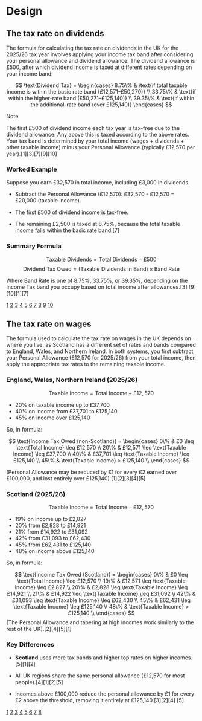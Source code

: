 Design
======

The tax rate on dividends
-------------------------

The formula for calculating the tax rate on dividends in the UK for the
2025/26 tax year involves applying your income tax band after
considering your personal allowance and dividend allowance. The
dividend allowance is £500, after which dividend income is taxed at
different rates depending on your income band:

$$
\text{Dividend Tax} =
\begin{cases}
8.75\% & \text{if total taxable income is within the basic rate band (£12,571–£50,270)} \\
33.75\% & \text{if within the higher-rate band (£50,271–£125,140)} \\
39.35\% & \text{if within the additional-rate band (over £125,140)}
\end{cases}
$$

> [!NOTE]
> The first £500 of dividend income each tax year is tax-free due to
> the dividend allowance. Any above this is taxed according to the above
> rates. Your tax band is determined by your total income
> (wages + dividends + other taxable income) minus your Personal
> Allowance (typically £12,570 per year).[1][3][7][9][10]

### Worked Example

Suppose you earn £32,570 in total income, including £3,000 in
dividends.

- Subtract the Personal Allowance (£12,570): £32,570 - £12,570 =
  £20,000 (taxable income).

- The first £500 of dividend income is tax-free.

- The remaining £2,500 is taxed at 8.75%, because the total taxable
  income falls within the basic rate band.[7]

### Summary Formula

$$
\text{Taxable Dividends} = \text{Total Dividends} - £500
$$
$$
\text{Dividend Tax Owed} = (\text{Taxable Dividends in Band}) \times \text{Band Rate}
$$

Where Band Rate is one of 8.75%, 33.75%, or 39.35%, depending on the
Income Tax band you occupy based on total income after allowances.[3]
[9][10][1][7]

[1](https://www.1stformations.co.uk/blog/dividend-tax-allowance/)
[2](https://www.accaglobal.com/uk/en/technical-activities/uk-tech/in-practice/2023/may/salary-dividends-tax-calculations.html)
[3](https://www.growthcapitalventures.co.uk/insights/blog/dividend-allowance-2025-26)
[4](https://taxfix.com/en-uk/calculator/dividend-tax/)
[5](https://www.itcontracting.com/calculators/dividend-tax-calculator/)
[6](https://www.gov.uk/guidance/check-how-much-tax-you-pay-on-dividends-and-interest-from-savings)
[7](https://www.gov.uk/tax-on-dividends)
[8](https://www.yourcompanyformations.co.uk/blog/dividend-tax-rates/)
[9](https://www.freeagent.com/rates/dividend-tax/)
[10](https://www.litrg.org.uk/savings-property/tax-savings-and-investments/tax-dividends)


The tax rate on wages
---------------------

The formula used to calculate the tax rate on wages in the UK depends on
where you live, as Scotland has a different set of rates and bands
compared to England, Wales, and Northern Ireland. In both systems, you
first subtract your Personal Allowance (£12,570 for 2025/26) from your
total income, then apply the appropriate tax rates to the remaining
taxable income.

### England, Wales, Northern Ireland (2025/26)

$$
\text{Taxable Income} = \text{Total Income} - £12,570
$$

- 20% on taxable income up to £37,700
- 40% on income from £37,701 to £125,140
- 45% on income over £125,140

So, in formula:

$$
\text{Income Tax Owed (non-Scotland)} =
\begin{cases}
0\% & £0 \leq \text{Total Income} \leq £12,570 \\
20\% & £12,571 \leq \text{Taxable Income} \leq £37,700 \\
40\% & £37,701 \leq \text{Taxable Income} \leq £125,140 \\
45\% & \text{Taxable Income} > £125,140 \\
\end{cases}
$$

(Personal Allowance may be reduced by £1 for every £2 earned over
£100,000, and lost entirely over £125,140).[1][2][3][4][5]

### Scotland (2025/26)

$$
\text{Taxable Income} = \text{Total Income} - £12,570
$$

- 19% on income up to £2,827
- 20% from £2,828 to £14,921
- 21% from £14,922 to £31,092
- 42% from £31,093 to £62,430
- 45% from £62,431 to £125,140
- 48% on income above £125,140

So, in formula:

$$
\text{Income Tax Owed (Scotland)} =
\begin{cases}
0\% & £0 \leq \text{Total Income} \leq £12,570 \\
19\% & £12,571 \leq \text{Taxable Income} \leq £2,827 \\
20\% & £2,828 \leq \text{Taxable Income} \leq £14,921 \\
21\% & £14,922 \leq \text{Taxable Income} \leq £31,092 \\
42\% & £31,093 \leq \text{Taxable Income} \leq £62,430 \\
45\% & £62,431 \leq \text{Taxable Income} \leq £125,140 \\
48\% & \text{Taxable Income} > £125,140 \\
\end{cases}
$$
(The Personal Allowance and tapering at high incomes work similarly to the rest of the UK).[2][4][5][1]

### Key Differences

- **Scotland** uses more tax bands and higher top rates on higher
  incomes.[5][1][2]

- All UK regions share the same personal allowance (£12,570 for most
  people).[4][1][2][5]

- Incomes above £100,000 reduce the personal allowance by £1 for every
  £2 above the threshold, removing it entirely at £125,140.[3][2][4]
  [5]

[1](https://www.gov.uk/guidance/rates-and-thresholds-for-employers-2025-to-2026)
[2](https://www.totaltaxaccountants.co.uk/tax-brackets-and-rates-for-2025-2026/)
[3](https://taxsummaries.pwc.com/united-kingdom/individual/taxes-on-personal-income)
[4](https://www.bishopfleming.co.uk/sites/default/files/2024-11/bishop_fleming_tax_tables_2025_to_2026_0.pdf)
[5](https://static.aviva.io/content/dam/document-library/adviser/adviserplatform/lf01115c.pdf)
[6](https://www.gov.uk/income-tax-rates)
[7](https://www80.landg.com/DocumentLibraryWeb/Document)
[8](https://www.thesalarycalculator.co.uk)
